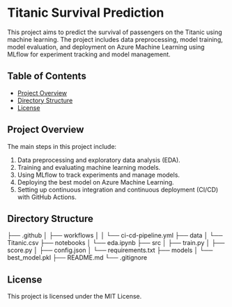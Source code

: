 # Titanic Survival Prediction

This project aims to predict the survival of passengers on the Titanic using machine learning. The project includes data preprocessing, model training, model evaluation, and deployment on Azure Machine Learning using MLflow for experiment tracking and model management.

## Table of Contents

- [Project Overview](#project-overview)
- [Directory Structure](#directory-structure)
- [License](#license)

## Project Overview

The main steps in this project include:
1. Data preprocessing and exploratory data analysis (EDA).
2. Training and evaluating machine learning models.
3. Using MLflow to track experiments and manage models.
4. Deploying the best model on Azure Machine Learning.
5. Setting up continuous integration and continuous deployment (CI/CD) with GitHub Actions.

## Directory Structure

├── .github
│ ├── workflows
│ │ └── ci-cd-pipeline.yml
├── data
│ └── Titanic.csv
├── notebooks
│ └── eda.ipynb
├── src
│ ├── train.py
│ ├── score.py
│ ├── config.json
│ └── requirements.txt
├── models
│ └── best_model.pkl
├── README.md
└── .gitignore

## License

This project is licensed under the MIT License.